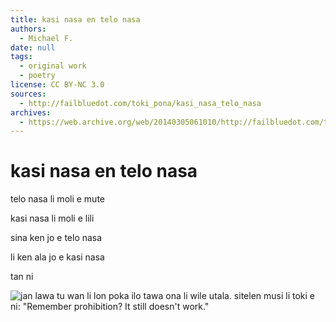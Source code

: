 ```yaml
---
title: kasi nasa en telo nasa
authors:
  - Michael F.
date: null
tags:
  - original work
  - poetry
license: CC BY-NC 3.0
sources:
  - http://failbluedot.com/toki_pona/kasi_nasa_telo_nasa
archives:
  - https://web.archive.org/web/20140305061010/http://failbluedot.com/toki_pona/kasi_nasa_telo_nasa
---
```


# kasi nasa en telo nasa

telo nasa li moli e mute

kasi nasa li moli e lili

sina ken jo e telo nasa

li ken ala jo e kasi nasa

tan ni

![jan lawa tu wan li lon poka ilo tawa ona li wile utala. sitelen musi li toki e ni: "Remember prohibition? It still doesn't work."](https://web.archive.org/web/20140305061010im_/http://failbluedot.com/images/norml.jpg)
